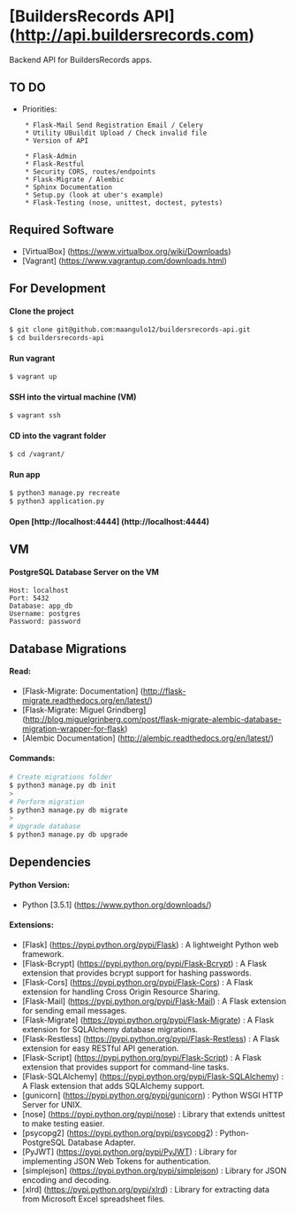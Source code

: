 # [BuildersRecords API] (http://api.buildersrecords.com)

Backend API for BuildersRecords apps.

## TO DO

+ Priorities:
```
    * Flask-Mail Send Registration Email / Celery
    * Utility UBuildit Upload / Check invalid file
    * Version of API

    * Flask-Admin
    * Flask-Restful
    * Security CORS, routes/endpoints
    * Flask-Migrate / Alembic
    * Sphinx Documentation
    * Setup.py (look at uber's example)
    * Flask-Testing (nose, unittest, doctest, pytests)
```

## Required Software

+ [VirtualBox] (https://www.virtualbox.org/wiki/Downloads)
+ [Vagrant] (https://www.vagrantup.com/downloads.html)

## For Development

#### Clone the project
>
```bash
$ git clone git@github.com:maangulo12/buildersrecords-api.git
$ cd buildersrecords-api
```

#### Run vagrant
>
```bash
$ vagrant up    
```

#### SSH into the virtual machine (VM)
>
```bash
$ vagrant ssh
```

#### CD into the vagrant folder
>
```bash
$ cd /vagrant/
```

#### Run app
>
```bash
$ python3 manage.py recreate
$ python3 application.py    
```

#### Open [http://localhost:4444] (http://localhost:4444)

## VM

#### PostgreSQL Database Server on the VM
```
Host: localhost
Port: 5432
Database: app_db
Username: postgres
Password: password
```

## Database Migrations

#### Read:
+ [Flask-Migrate: Documentation]
    (http://flask-migrate.readthedocs.org/en/latest/)
+ [Flask-Migrate: Miguel Grindberg]
    (http://blog.miguelgrinberg.com/post/flask-migrate-alembic-database-migration-wrapper-for-flask)
+ [Alembic Documentation]
    (http://alembic.readthedocs.org/en/latest/)

#### Commands:
>
```bash
# Create migrations folder
$ python3 manage.py db init
>
# Perform migration
$ python3 manage.py db migrate
>
# Upgrade database
$ python3 manage.py db upgrade
```

## Dependencies

#### Python Version:
+ Python [3.5.1] (https://www.python.org/downloads/)

#### Extensions:
+ [Flask] (https://pypi.python.org/pypi/Flask) : A lightweight Python web framework.
+ [Flask-Bcrypt] (https://pypi.python.org/pypi/Flask-Bcrypt) : A Flask extension that provides bcrypt support for hashing passwords.
+ [Flask-Cors] (https://pypi.python.org/pypi/Flask-Cors) : A Flask extension for handling Cross Origin Resource Sharing.
+ [Flask-Mail] (https://pypi.python.org/pypi/Flask-Mail) : A Flask extension for sending email messages.
+ [Flask-Migrate] (https://pypi.python.org/pypi/Flask-Migrate) : A Flask extension for SQLAlchemy database migrations.
+ [Flask-Restless] (https://pypi.python.org/pypi/Flask-Restless) : A Flask extension for easy RESTful API generation.
+ [Flask-Script] (https://pypi.python.org/pypi/Flask-Script) : A Flask extension that provides support for command-line tasks.
+ [Flask-SQLAlchemy] (https://pypi.python.org/pypi/Flask-SQLAlchemy) : A Flask extension that adds SQLAlchemy support.
+ [gunicorn] (https://pypi.python.org/pypi/gunicorn) : Python WSGI HTTP Server for UNIX.
+ [nose] (https://pypi.python.org/pypi/nose) : Library that extends unittest to make testing easier.
+ [psycopg2] (https://pypi.python.org/pypi/psycopg2) : Python-PostgreSQL Database Adapter.
+ [PyJWT] (https://pypi.python.org/pypi/PyJWT) : Library for implementing JSON Web Tokens for authentication.
+ [simplejson] (https://pypi.python.org/pypi/simplejson) : Library for JSON encoding and decoding.
+ [xlrd] (https://pypi.python.org/pypi/xlrd) : Library for extracting data from Microsoft Excel spreadsheet files.
